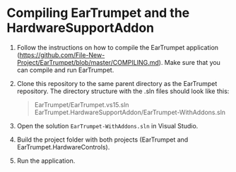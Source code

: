 # Compiling EarTrumpet and the HardwareSupportAddon

1. Follow the instructions on how to compile the EarTrumpet application (https://github.com/File-New-Project/EarTrumpet/blob/master/COMPILING.md). Make sure that you can compile and run EarTrumpet.

2. Clone this repository to the same parent directory as the EarTrumpet repository. The directory structure with the .sln files should look like this:

    > EarTrumpet/EarTrumpet.vs15.sln  
    > EarTrumpet.HardwareSupportAddon/EarTrumpet-WithAddons.sln

3. Open the solution `EarTrumpet-WithAddons.sln` in Visual Studio.

4. Build the project folder with both projects (EarTrumpet and EarTrumpet.HardwareControls).

5. Run the application.
